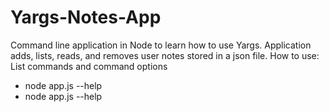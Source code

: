 # Yargs-Notes-App
Command line application in Node to learn how to use Yargs. Application adds, lists, reads, and removes user notes stored in a json file.
How to use:
List commands and command options
* node app.js --help
* node app.js <command> --help
